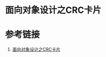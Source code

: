



# 面向对象设计之CRC卡片







# 参考链接

1. [面向对象设计之CRC卡片](https://blog.csdn.net/u014805066/article/details/70331879)

